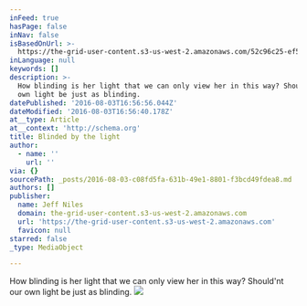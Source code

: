 ```yaml
---
inFeed: true
hasPage: false
inNav: false
isBasedOnUrl: >-
  https://the-grid-user-content.s3-us-west-2.amazonaws.com/52c96c25-ef50-46b8-ab66-995190b251bb.jpg
inLanguage: null
keywords: []
description: >-
  How blinding is her light that we can only view her in this way? Should'nt our
  own light be just as blinding. 
datePublished: '2016-08-03T16:56:56.044Z'
dateModified: '2016-08-03T16:56:40.178Z'
at__type: Article
at__context: 'http://schema.org'
title: Blinded by the light
author:
  - name: ''
    url: ''
via: {}
sourcePath: _posts/2016-08-03-c08fd5fa-631b-49e1-8801-f3bcd49fdea8.md
authors: []
publisher:
  name: Jeff Niles
  domain: the-grid-user-content.s3-us-west-2.amazonaws.com
  url: 'https://the-grid-user-content.s3-us-west-2.amazonaws.com'
  favicon: null
starred: false
_type: MediaObject

---
```

How blinding is her light that we can only view her in this way? Should'nt our own light be just as blinding.
![](https://the-grid-user-content.s3-us-west-2.amazonaws.com/52c96c25-ef50-46b8-ab66-995190b251bb.jpg)